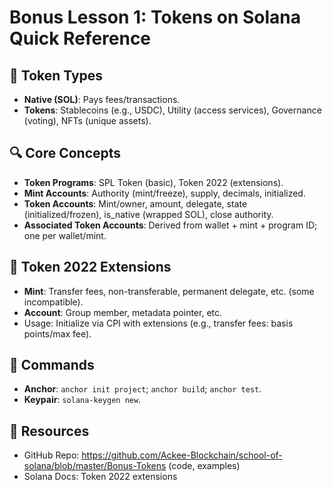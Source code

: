 # Bonus Lesson 1: Tokens on Solana Quick Reference

## 🎯 Token Types
- **Native (SOL)**: Pays fees/transactions.
- **Tokens**: Stablecoins (e.g., USDC), Utility (access services), Governance (voting), NFTs (unique assets).

## 🔍 Core Concepts
- **Token Programs**: SPL Token (basic), Token 2022 (extensions).
- **Mint Accounts**: Authority (mint/freeze), supply, decimals, initialized.
- **Token Accounts**: Mint/owner, amount, delegate, state (initialized/frozen), is_native (wrapped SOL), close authority.
- **Associated Token Accounts**: Derived from wallet + mint + program ID; one per wallet/mint.

## 🔄 Token 2022 Extensions
- **Mint**: Transfer fees, non-transferable, permanent delegate, etc. (some incompatible).
- **Account**: Group member, metadata pointer, etc.
- Usage: Initialize via CPI with extensions (e.g., transfer fees: basis points/max fee).

## 🔧 Commands
- **Anchor**: `anchor init project`; `anchor build`; `anchor test`.
- **Keypair**: `solana-keygen new`.

## 🔗 Resources
- GitHub Repo: https://github.com/Ackee-Blockchain/school-of-solana/blob/master/Bonus-Tokens (code, examples)
- Solana Docs: Token 2022 extensions
